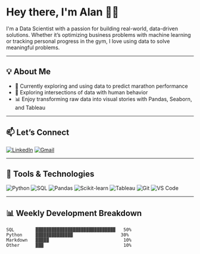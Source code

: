 # Hey there, I'm Alan 👋🏽

I'm a Data Scientist with a passion for building real-world, data-driven solutions. Whether it’s optimizing business problems with machine learning or tracking personal progress in the gym, I love using data to solve meaningful problems.

---

## 💡 About Me

- 🔎 Currently exploring and using data to predict marathon performance
- 🧠 Exploring intersections of data with human behavior
- 📊 Enjoy transforming raw data into visual stories with Pandas, Seaborn, and Tableau
  

---

## 📫 Let’s Connect

[![LinkedIn](https://custom-icon-badges.demolab.com/badge/LinkedIn-0A66C2?logo=linkedin-white&logoColor=fff)](https://www.linkedin.com/in/itsalthomas/)
[![Gmail](https://img.shields.io/badge/Gmail-D14836?style=for-the-badge&logo=gmail&logoColor=white)](mailto:a.thomas062701@gmail.com)

---

## 🧰 Tools & Technologies

![Python](https://img.shields.io/badge/Python-3670A0?style=flat&logo=python&logoColor=white)
![SQL](https://img.shields.io/badge/SQL-025E8C?style=flat&logo=postgresql&logoColor=white)
![Pandas](https://img.shields.io/badge/Pandas-150458?style=flat&logo=pandas&logoColor=white)
![Scikit-learn](https://img.shields.io/badge/Scikit--Learn-F7931E?style=flat&logo=scikit-learn&logoColor=white)
![Tableau](https://img.shields.io/badge/Tableau-E97627?style=flat&logo=tableau&logoColor=white)
![Git](https://img.shields.io/badge/Git-F05032?style=flat&logo=git&logoColor=white)
![VS Code](https://img.shields.io/badge/VS%20Code-007ACC?style=flat&logo=visual-studio-code&logoColor=white)

---


## 📊 Weekly Development Breakdown

```text
SQL        ▓▓▓▓▓▓▓▓▓▓▓▓▓▓▓▓▓▓▓▓▓▓▓▓▓▓▓▓▓▓   50%
Python     ▓▓▓▓▓▓▓▓▓▓▓▓▓▓                  30%
Markdown   ▓▓▓▓▓                            10%
Other      ▓▓▓                              10%


